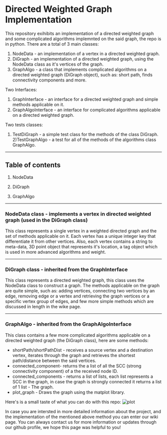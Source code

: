 # Directed Weighted Graph Implementation
This repository exihibits an implementation of a directed weighted graph and some complicated algorithms implemnted on the said graph, the repo is in python.
There are a total of 3 main classes: 
1) NodeData - an implementation of a vertex in a directed weighted graph.
2) DiGraph - an implementation of a directed weighted graph, using the NodeData class as it's vertices of the graph.
3) GraphAlgo - a class that implements complicated algorithms on a directed weighted graph (DiGraph object), such as: short path, finds connectivity components and more.

Two Interfaces:
1) GraphInterface - an interface for a directed weighted graph and simple methods applicable on it.
2) GraphAlgoInterface - an interface for complicated algorithms applicable on a directed weighted graph.

Two tests classes:
1) TestDiGraph - a simple test class for the methods of the class DiGraph.
2)TestGraphAlgo - a test for all of the methods of the algorithms class GraphAlgo.
---------------------------------------------------------------------------------------------------------------------------------------------------------------------------------
## Table of contents

1) NodeData  

2) DiGraph

3) GraphAlgo
---------------------------------------------------------------------------------------------------------------------------------------------------------------------------------
### NodeData class - implements a vertex in directed weighted graph (used in the DiGraph class)
This class represents a single vertex in a weighted directed graph and the set of methods applicable on it. Each vertex has a unique integer key 
that differentiate it from other vertices. Also, each vertex contains a string to meta-data, 3D point object that represents it's location, a tag
object which is used in more advanced algorithms and weight.

---------------------------------------------------------------------------------------------------------------------------------------------------------------------------------


### DiGraph class - inherited from the GraphInterface
This class represents a directed weighted graph, this class uses the NodeData class to construct a graph. The methods applicable on the graph
are quite simple, such as: adding vertices, connecting two vertices by an edge, removing edge or a vertex and retrieving the graph vertices or a specific vertex 
group of edges, and few more simple methods which are discussed in length in the wike page.

---------------------------------------------------------------------------------------------------------------------------------------------------------------------------------

### GraphAlgo - inherited from the GraphAlgoInterface
This class contains a few more complicated algorithms applicable on a directed weighted graph (the DiGraph class), here are some methods:
- shortPath/shortPathDist - receives a source vertex and a destination vertex, iterates through the graph and retrieves the shortest path/distance between
the said vertices.
- connected_component-  returns the a list of all the SCC (strong connectivity component) of a the received node ID. 
- connected_components - returns a list of lists, each list represents a SCC in the graph, in case the graph is strongly connected it returns a list of 1 list - The graph.
- plot_graph - Draws the graph using the matplot library.

Here's is a small taste of what you can do with this repo:
![‏‏plot](https://user-images.githubusercontent.com/74153075/104137440-51156d00-53a5-11eb-8832-c466e50b8d2b.PNG)

In case you are intersted in more detailed information about the project, and the implementation of the mentioned above method you can enter our wiki page.
You can always contact us for more information or updates through our github profile, we hope this page was helpful to you!
